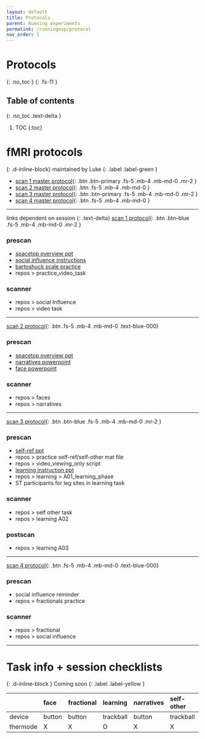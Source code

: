 ```yaml
---
layout: default
title: Protocols
parent: Running experiments
permalink: /runningexp/protocol
nav_order: 1
---
```


# Protocols
{: .no_toc }
{: .fs-11 }

## Table of contents
{: .no_toc .text-delta }

1. TOC
{:toc}

# fMRI protocols
{: .d-inline-block}
maintained by Luke
{: .label .label-green }

* [scan 1 master protocol](https://docs.google.com/document/d/1cwrJDC7tmMO6fwplcRVyyn8tpM04JTQAVwdiWWCiHy4/edit?usp=sharing){: .btn .btn-primary .fs-5 .mb-4 .mb-md-0 .mr-2 }
* [scan 2 master protocol](https://docs.google.com/document/d/1UUFopzMc_TJ1ou1UpR2AEMAMvkMaTE9fvH5HAcNx2Yw/edit?usp=sharing){: .btn .fs-5 .mb-4 .mb-md-0 }
* [scan 3 master protocol](https://docs.google.com/document/d/1Uq9PeuWD-UYfOlbo8buPV0LIJ9oI_Z7SVBPRbZjEobs/edit?usp=sharing){: .btn .btn-primary .fs-5 .mb-4 .mb-md-0 .mr-2 }
* [scan 4 master protocol](https://docs.google.com/document/d/17upqAFQgOwlCh2EOxgbhVJjdnb6hi01mG9UOgyeIRHU/edit?usp=sharing){: .btn .fs-5 .mb-4 .mb-md-0 }


---
links dependent on session
{: .text-delta}
[scan 1 protocol](https://docs.google.com/document/d/1cwrJDC7tmMO6fwplcRVyyn8tpM04JTQAVwdiWWCiHy4/edit?usp=sharing){: .btn .btn-blue .fs-5 .mb-4 .mb-md-0 .mr-2 }
### prescan
* [spacetop overview ppt]()
* [social influence instructions]()
* [bartoshuck scale practice]()
* repos > practice_video_task

### scanner
* repos > social Influence
* repos > video task

---

[scan 2 protocol](https://docs.google.com/document/d/1UUFopzMc_TJ1ou1UpR2AEMAMvkMaTE9fvH5HAcNx2Yw/edit?usp=sharing){: .btn .fs-5 .mb-4 .mb-md-0 .text-blue-000}

### prescan
* [spacetop overview ppt]()
* [narratives powerpoint]()
* [face powerpoint]()

### scanner
* repos > faces
* repos > narratives

---

[scan 3 protocol](https://docs.google.com/document/d/1Uq9PeuWD-UYfOlbo8buPV0LIJ9oI_Z7SVBPRbZjEobs/edit?usp=sharing){: .btn .btn-blue .fs-5 .mb-4 .mb-md-0 .mr-2 }

### prescan
* [self-ref ppt](https://docs.google.com/presentation/d/1LaVPOmwckZEx68DAeqrkSNhKCkAQsJ0BL5puQePh5FI/edit)
* repos > practice self-ref/self-other mat file
* repos > video_viewing_only script
* [learning instruction ppt](https://drive.google.com/file/d/1f_MwibCkFJ0U9OrQhAaGQsD5kBPN5f6z/view)
* repos > learning > A01_learning_phase
* ST participants for leg sites in learning task

### scanner
* repos > self other task
* repos > learning A02

### postscan
* repos > learning A03

---

[scan 4 protocol](https://docs.google.com/document/d/17upqAFQgOwlCh2EOxgbhVJjdnb6hi01mG9UOgyeIRHU/edit?usp=sharing){: .btn .fs-5 .mb-4 .mb-md-0 .text-blue-000}

### prescan
* social influence reminder
* repos > fractionals practice

### scanner
* repos > fractional
* repos > social influence

---

# Task info + session checklists
{: .d-inline-block }
Coming soon
{: .label .label-yellow }

|        | face  | fractional| learning |narratives|self-other|social-influence| videos|
|:-------|:------|:----------|:---------|:---------|:---------|:---------------|:---------|
|device  | button| button    | trackball|button    |trackball |trackball       | trackball|
|thermode|  X    | X         | O        | X        | X        | O              |  X       |
